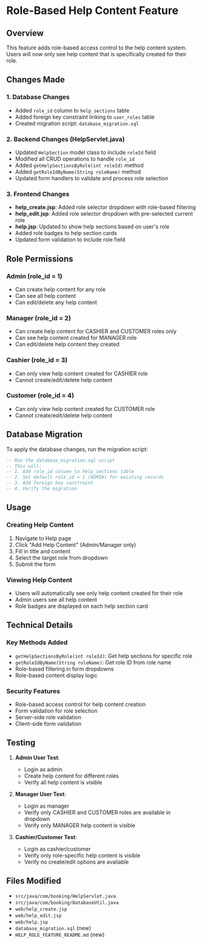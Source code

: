 # Role-Based Help Content Feature

## Overview

This feature adds role-based access control to the help content system. Users will now only see help content that is specifically created for their role.

## Changes Made

### 1. Database Changes

- Added `role_id` column to `help_sections` table
- Added foreign key constraint linking to `user_roles` table
- Created migration script: `database_migration.sql`

### 2. Backend Changes (HelpServlet.java)

- Updated `HelpSection` model class to include `roleId` field
- Modified all CRUD operations to handle `role_id`
- Added `getHelpSectionsByRole(int roleId)` method
- Added `getRoleIdByName(String roleName)` method
- Updated form handlers to validate and process role selection

### 3. Frontend Changes

- **help_create.jsp**: Added role selector dropdown with role-based filtering
- **help_edit.jsp**: Added role selector dropdown with pre-selected current role
- **help.jsp**: Updated to show help sections based on user's role
- Added role badges to help section cards
- Updated form validation to include role field

## Role Permissions

### Admin (role_id = 1)

- Can create help content for any role
- Can see all help content
- Can edit/delete any help content

### Manager (role_id = 2)

- Can create help content for CASHIER and CUSTOMER roles only
- Can see help content created for MANAGER role
- Can edit/delete help content they created

### Cashier (role_id = 3)

- Can only view help content created for CASHIER role
- Cannot create/edit/delete help content

### Customer (role_id = 4)

- Can only view help content created for CUSTOMER role
- Cannot create/edit/delete help content

## Database Migration

To apply the database changes, run the migration script:

```sql
-- Run the database_migration.sql script
-- This will:
-- 1. Add role_id column to help_sections table
-- 2. Set default role_id = 1 (ADMIN) for existing records
-- 3. Add foreign key constraint
-- 4. Verify the migration
```

## Usage

### Creating Help Content

1. Navigate to Help page
2. Click "Add Help Content" (Admin/Manager only)
3. Fill in title and content
4. Select the target role from dropdown
5. Submit the form

### Viewing Help Content

- Users will automatically see only help content created for their role
- Admin users see all help content
- Role badges are displayed on each help section card

## Technical Details

### Key Methods Added

- `getHelpSectionsByRole(int roleId)`: Get help sections for specific role
- `getRoleIdByName(String roleName)`: Get role ID from role name
- Role-based filtering in form dropdowns
- Role-based content display logic

### Security Features

- Role-based access control for help content creation
- Form validation for role selection
- Server-side role validation
- Client-side form validation

## Testing

1. **Admin User Test**:

   - Login as admin
   - Create help content for different roles
   - Verify all help content is visible

2. **Manager User Test**:

   - Login as manager
   - Verify only CASHIER and CUSTOMER roles are available in dropdown
   - Verify only MANAGER help content is visible

3. **Cashier/Customer Test**:
   - Login as cashier/customer
   - Verify only role-specific help content is visible
   - Verify no create/edit options are available

## Files Modified

- `src/java/com/booking/HelpServlet.java`
- `src/java/com/booking/DatabaseUtil.java`
- `web/help_create.jsp`
- `web/help_edit.jsp`
- `web/help.jsp`
- `database_migration.sql` (new)
- `HELP_ROLE_FEATURE_README.md` (new)
